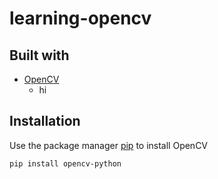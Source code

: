 # learning-opencv

## Built with

* [OpenCV](https://opencv.org/)
  * hi 

## Installation

Use the package manager [pip](https://pip.pypa.io/en/stable/) to install OpenCV

```bash
pip install opencv-python
```


